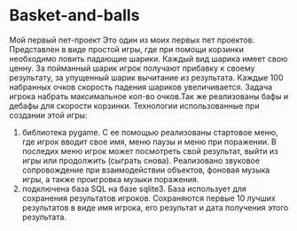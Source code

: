 # Basket-and-balls
Мой первый пет-проект
Это один из моих первых пет проектов. Представлен в виде простой игры, где при помощи корзинки необходимо ловить падающие шарики. Каждый вид шарика имеет свою ценну. За пойманный шарик игрок получают прибавку к своему результату, за упущенный шарик вычитание из результата. Каждые 100 набранных очков скорость падения шариков увеличивается. Задача игрока набрать максимальное кол-во очков.Так же реализованы бафы и дебафы для скорости корзинки. 
Технологии использованные при создании этой игры:
1. библиотека pygame. С ее помощью реализованы стартовое меню, где игрок вводит свое имя, меню паузы и меню при поражении. В последих меню игрок может посмотреть свой результат, выйти из игры или продолжить (сыграть снова).
Реализовано звуковое сопровождение при взаимодействии объектов, фоновая музыка игры, а также проигровка музыки поражения.  
2. подключена база SQL на базе sqlite3. База использует для сохранения результатов игроков. Сохраняются первые 10 лучших результатов в виде имя игрока, его результат и дата получения этого результата.
